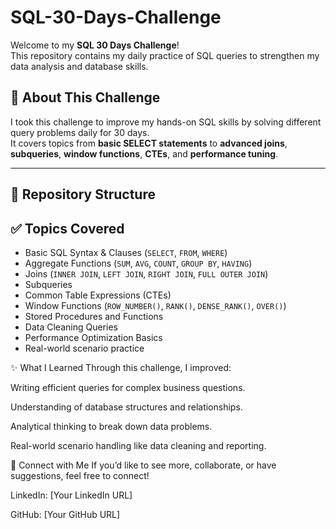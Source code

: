 # SQL-30-Days-Challenge


Welcome to my **SQL 30 Days Challenge**!  
This repository contains my daily practice of SQL queries to strengthen my data analysis and database skills.


## 🚀 **About This Challenge**

I took this challenge to improve my hands-on SQL skills by solving different query problems daily for 30 days.  
It covers topics from **basic SELECT statements** to **advanced joins**, **subqueries**, **window functions**, **CTEs**, and **performance tuning**.

---

## 📂 **Repository Structure**


## ✅ **Topics Covered**

- Basic SQL Syntax & Clauses (`SELECT`, `FROM`, `WHERE`)
- Aggregate Functions (`SUM`, `AVG`, `COUNT`, `GROUP BY`, `HAVING`)
- Joins (`INNER JOIN`, `LEFT JOIN`, `RIGHT JOIN`, `FULL OUTER JOIN`)
- Subqueries
- Common Table Expressions (CTEs)
- Window Functions (`ROW_NUMBER()`, `RANK()`, `DENSE_RANK()`, `OVER()`)
- Stored Procedures and Functions
- Data Cleaning Queries
- Performance Optimization Basics
- Real-world scenario practice


✨ What I Learned
Through this challenge, I improved:

Writing efficient queries for complex business questions.

Understanding of database structures and relationships.

Analytical thinking to break down data problems.

Real-world scenario handling like data cleaning and reporting.


🤝 Connect with Me
If you’d like to see more, collaborate, or have suggestions, feel free to connect!

LinkedIn: [Your LinkedIn URL]

GitHub: [Your GitHub URL]




